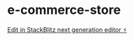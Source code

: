 # e-commerce-store

[Edit in StackBlitz next generation editor ⚡️](https://stackblitz.com/~/github.com/Saim00786/e-commerce-store)